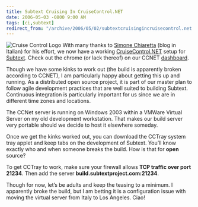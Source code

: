```yaml
---
title: Subtext Cruising In CruiseControl.NET
date: 2006-05-03 -0800 9:00 AM
tags: [ci,subtext]
redirect_from: "/archive/2006/05/02/subtextcruisingincruisecontrol.net.aspx/"
---
```


![Cruise Control Logo](https://haacked.com/images/ccnet_logo.gif) With
many thanks to [Simone
Chiaretta](http://blogs.ugidotnet.org/piyo/ "FoxyBlog") (blog in
Italian) for his effort, we now have a working
[CruiseControl.NET](http://confluence.public.thoughtworks.org/display/CCNET/Welcome+to+CruiseControl.NET "Cruise Control Homepage")
setup for [Subtext](http://subtextproject.com/ "Subtext Project Site").
Check out the chrome (or lack thereof) on our CCNET
[dashboard](http://build.subtextproject.com/ccnet/ "Subtext Cruise Control Panel").

Though we have some kinks to work out (the build is apparently broken
according to CCNET), I am particularly happy about getting this up and
running. As a distributed open source project, it is part of our master
plan to follow agile development practices that are well suited to
building Subtext. Continuous integration is particularly important for
us since we are in different time zones and locations.

The CCNet server is running on Windows 2003 within a VMWare Virtual
Server on my old development workstation. That makes our build server
very portable should we decide to host it elsewhere someday.

Once we get the kinks worked out, you can download the CCTray system
tray applet and keep tabs on the development of Subtext. You’ll know
exactly who and when someone breaks the build. How is that for **open**
source?

To get CCTray to work, make sure your firewall allows **TCP traffic over
port 21234**. Then add the server **build.subtextproject.com:21234**.

Though for now, let’s be adults and keep the teasing to a minimum. I
apparently broke the build, but I am betting it is a configuration issue
with moving the virtual server from Italy to Los Angeles. Ciao!

